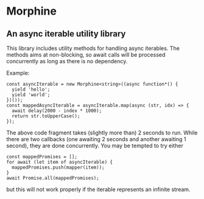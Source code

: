 # Morphine

## An async iterable utility library

This library includes utility methods for handling async iterables. The methods
aims at non-blocking, so await calls will be processed concurrently as long as
there is no dependency.

Example:

```
const asyncIterable = new Morphine<string>((async function*() {
  yield 'hello';
  yield 'world';
})());
const mappedAsyncIterable = asyncIterable.map(async (str, idx) => {
  await delay(2000 - index * 1000);
  return str.toUpperCase();
});
```

The above code fragment takes (slightly more than) 2 seconds to run. While there
are two callbacks (one awaiting 2 seconds and another awaiting 1 second), they
are done concurrently. You may be tempted to try either

```
const mappedPromises = [];
for await (let item of asyncIterable) {
  mappedPromises.push(mapper(item));
}
await Promise.all(mappedPromises);
```

but this will not work properly if the iterable represents an infinite stream.
